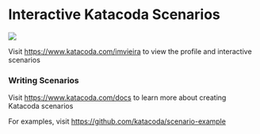 # Interactive Katacoda Scenarios

[![](http://shields.katacoda.com/katacoda/imvieira/count.svg)](https://www.katacoda.com/imvieira "Get your profile on Katacoda.com")

Visit https://www.katacoda.com/imvieira to view the profile and interactive scenarios

### Writing Scenarios
Visit https://www.katacoda.com/docs to learn more about creating Katacoda scenarios

For examples, visit https://github.com/katacoda/scenario-example
